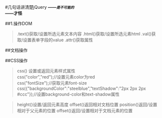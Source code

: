 #几句话讲清楚jQuery 
***——<small>是不可能的</small>***  
**——才怪**

##1.操作DOM



> .text()获取/设置所选元素文本内容
> .html()获取/设置所选元素html
> .val()获取/设置表单字段的value
> .attr()获取属性  


##文档操作



##CSS操作  
>css() 设置或返回元素样式属性    
css("color","red");//设置元素color为red  
css("fontSize");//获取元素font-size  
css({"backgroundColor":"steelblue","textShadow":"2px 2px 2px #ccc"});//设置background-color和text-shadow属性  

>height()设置/返回元素高度
>offset()返回相对文档位置
>position()返回/设置相对于父元素的位置
>offset()返回/设置相对于文档元素的位置
>